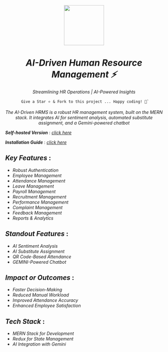 <div align="center">
    <a href="https://metrohrms.netlify.app">
  <img src="https://metrohrms.netlify.app/metro.png" width="128px" />
    </a>
    <h1><i>AI-Driven Human Resource Management ⚡</i></h1>
    <p align="center">
         <p><i>Streamlining HR Operations | AI-Powered Insights</i></p>
    </p>


```
 Give a Star ⭐️ & Fork to this project ... Happy coding! 🤩`
```

*The AI-Driven HRMS is a robust HR management system, built on the MERN stack. It integrates AI for sentiment analysis, automated substitute assignment, and a Gemini-powered chatbot*

</div>

***Self-hosted Version*** : [_click here_](https://metrohrms.netlify.app)

***Installation Guide*** : [_click here_](https://github.com/WhatsWrongOB/AI-HRMS/blob/main/INSTALLATION.md)

## _Key Features_ :

- _Robust Authentication_
- _Employee Management_
- _Attendance Management_ 
- _Leave Management_ 
- _Payroll Management_
- _Recruitment Management_
- _Performance Management_
- _Complaint Management_
- _Feedback Management_
- _Reports & Analytics_

## _Standout Features_ :

- _AI Sentiment Analysis_
- _AI Substitute Assignment_ 
- _QR Code-Based Attendance_
- _GEMINI-Powered Chatbot_ 

## _Impact or Outcomes_ :

- _Faster Decision-Making_
- _Reduced Manual Workload_
- _Improved Attendance Accuracy_
- _Enhanced Employee Satisfaction_


## _Tech Stack_ :

- _MERN Stack for Development_
- _Redux for State Management_
- _AI Integration with Gemini_
